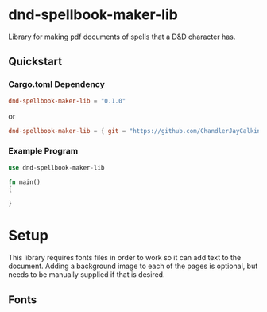 # dnd-spellbook-maker-lib
Library for making pdf documents of spells that a D&D character has.

## Quickstart

### Cargo.toml Dependency

```toml
dnd-spellbook-maker-lib = "0.1.0"
```

or

```toml
dnd-spellbook-maker-lib = { git = "https://github.com/ChandlerJayCalkins/dnd-spellbook-maker-lib" }
```

### Example Program

```Rust
use dnd-spellbook-maker-lib

fn main()
{

}
```
 
# Setup
This library requires fonts files in order to work so it can add text to the document. Adding a background image to each of the pages is optional, but needs to be manually supplied if that is desired.

## Fonts

